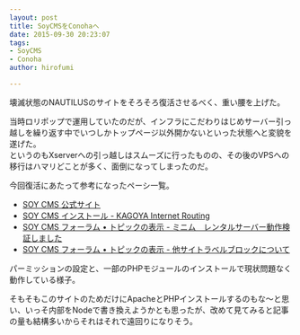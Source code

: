 ```yaml
---
layout: post
title: SoyCMSをConohaへ
date: 2015-09-30 20:23:07
tags:
- SoyCMS
- Conoha
author: hirofumi

---
```

壊滅状態のNAUTILUSのサイトをそろそろ復活させるべく、重い腰を上げた。

当時ロリポップで運用していたのだが、インフラにこだわりはじめサーバー引っ越しを繰り返す中でいつしかトップページ以外開かないといった状態へと変貌を遂げた。  
というのもXserverへの引っ越しはスムーズに行ったものの、その後のVPSへの移行はハマリどことが多く、面倒になってしまったのだ。

今回復活にあたって参考になったペーシ一覧。

-   [SOY CMS 公式サイト](http://www.soycms.net/)
-   [SOY CMS インストール - KAGOYA Internet Routing](http://support.kagoya.jp/manual/soy/site.html)
-   [SOY CMS フォーラム • トピックの表示 - ミニム　レンタルサーバー動作検証しました](http://www.soycms.org/viewtopic.php?f=6&t=639)
-   [SOY CMS フォーラム • トピックの表示 - 他サイトラベルブロックについて](http://www.soycms.org/viewtopic.php?f=7&t=412)

パーミッションの設定と、一部のPHPモジュールのインストールで現状問題なく動作している様子。

そもそもこのサイトのためだけにApacheとPHPインストールするのもな～と思い、いっそ内部をNodeで書き換えようかとも思ったが、改めて見てみると記事の量も結構多いからそれはそれで遠回りになりそう。